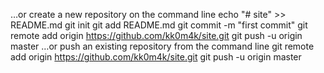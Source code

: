 …or create a new repository on the command line
echo "# site" >> README.md
git init
git add README.md
git commit -m "first commit"
git remote add origin https://github.com/kk0m4k/site.git
git push -u origin master
…or push an existing repository from the command line
git remote add origin https://github.com/kk0m4k/site.git
git push -u origin master
